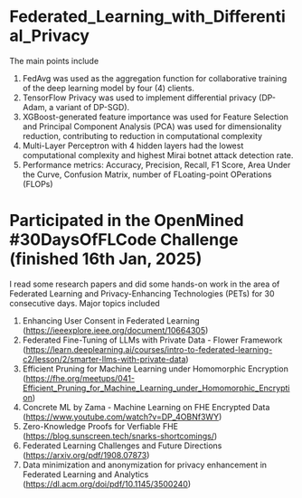 # Federated_Learning_with_Differential_Privacy

The main points include 
1. FedAvg was used as the aggregation function for collaborative training of the deep learning model by four (4) clients.
2. TensorFlow Privacy was used to implement differential privacy (DP-Adam, a variant of DP-SGD).
3. XGBoost-generated feature importance was used for Feature Selection and Principal Component Analysis (PCA) was used for dimensionality reduction, contributing to reduction in computational complexity
4. Multi-Layer Perceptron with 4 hidden layers had the lowest computational complexity and highest Mirai botnet attack detection rate.
5. Performance metrics: Accuracy, Precision, Recall, F1 Score, Area Under the Curve, Confusion Matrix, number of FLoating-point OPerations (FLOPs)


# Participated in the OpenMined #30DaysOfFLCode Challenge (finished 16th Jan, 2025)
I read some research papers and did some hands-on work in the area of Federated Learning and Privacy-Enhancing Technologies (PETs) for 30 consecutive days. Major topics included
1. Enhancing User Consent in Federated Learning (https://ieeexplore.ieee.org/document/10664305)
2. Federated Fine-Tuning of LLMs with Private Data - Flower Framework (https://learn.deeplearning.ai/courses/intro-to-federated-learning-c2/lesson/2/smarter-llms-with-private-data)
3. Efficient Pruning for Machine Learning under Homomorphic Encryption (https://fhe.org/meetups/041-Efficient_Pruning_for_Machine_Learning_under_Homomorphic_Encryption)
4. Concrete ML by Zama - Machine Learning on FHE Encrypted Data (https://www.youtube.com/watch?v=DP_4OBNf3WY)
5. Zero-Knowledge Proofs for Verfiable FHE (https://blog.sunscreen.tech/snarks-shortcomings/)
6. Federated Learning Challenges and Future Directions (https://arxiv.org/pdf/1908.07873)
7. Data minimization and anonymization for privacy enhancement in Federated Learning and Analytics (https://dl.acm.org/doi/pdf/10.1145/3500240)
